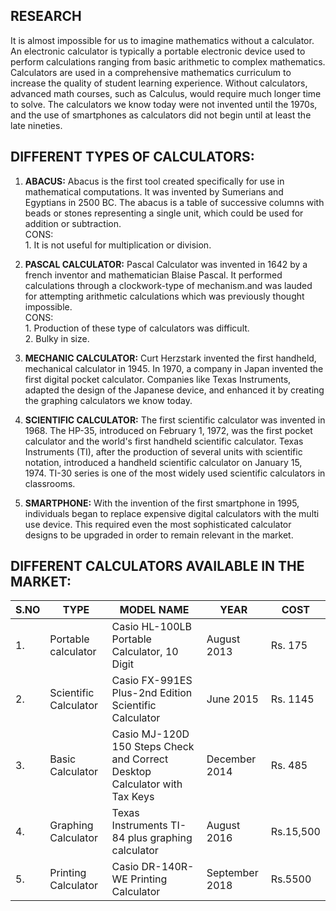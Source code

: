 ## RESEARCH
It is almost impossible for us to imagine mathematics without a calculator. An electronic calculator is typically a portable electronic device used to perform calculations ranging from basic arithmetic to complex mathematics. Calculators are used in a comprehensive mathematics curriculum to increase the quality of student learning experience. Without calculators, advanced math courses, such as Calculus, would require much longer time to solve. The calculators we know today were not invented until the 1970s, and the use of smartphones as calculators did not begin until at least the late nineties.

## DIFFERENT TYPES OF CALCULATORS:

1. **ABACUS:**
               Abacus is the first tool created specifically for use in mathematical computations. It was invented by Sumerians and Egyptians in 2500 BC. The abacus is a table of successive columns with beads or stones representing a single unit, which could be used for addition or subtraction.\
   CONS:\
         1. It is not useful for multiplication or division.

2. **PASCAL CALCULATOR:**
                          Pascal Calculator was invented in 1642 by a french inventor and mathematician Blaise Pascal. It performed calculations through a clockwork-type of mechanism.and was lauded for attempting arithmetic calculations which was previously thought impossible.\
    CONS:\
          1. Production of these type of calculators was difficult.\
          2. Bulky in size.
          
3. **MECHANIC CALCULATOR:**
                            Curt Herzstark invented the first handheld, mechanical calculator in 1945. In 1970, a company in Japan invented the first digital pocket calculator. Companies like Texas Instruments, adapted the design of the Japanese device, and enhanced it by creating the graphing calculators we know today.
                            
4. **SCIENTIFIC CALCULATOR:**
                              The first scientific calculator was invented  in 1968. The HP-35, introduced on February 1, 1972, was the first pocket calculator and the world's first handheld scientific calculator. Texas Instruments (TI), after the production of several units with scientific notation, introduced a handheld scientific calculator on January 15, 1974. TI-30 series is one of the most widely used scientific calculators in classrooms.
                              
5. **SMARTPHONE:**
                    With the invention of the first smartphone in 1995, individuals began to replace expensive digital calculators with the multi use device. This required even the most sophisticated calculator designs to be upgraded in order to remain relevant in the market.
                    
## DIFFERENT CALCULATORS AVAILABLE IN THE MARKET:

S.NO  | TYPE | MODEL NAME | YEAR | COST
----------- | ------------- | ----------- | ------------- | ----------- 
1. | Portable calculator | Casio HL-100LB Portable Calculator, 10 Digit | August 2013 | Rs. 175
2. | Scientific Calculator | Casio FX-991ES Plus-2nd Edition Scientific Calculator | June 2015 | Rs. 1145
3. | Basic Calculator | Casio MJ-120D 150 Steps Check and Correct Desktop Calculator with Tax Keys | December 2014 | Rs. 485
4. | Graphing Calculator | Texas Instruments TI-84 plus graphing calculator | August 2016  | Rs.15,500
5. | Printing Calculator | Casio DR-140R-WE Printing Calculator | September 2018 | Rs.5500







